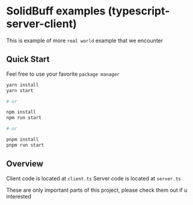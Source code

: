 # SolidBuff examples (typescript-server-client)

This is example of more `real world` example that we encounter

## Quick Start

Feel free to use your favorite `package manager`

```sh
yarn install
yarn start

# or

npm install
npm run start

# or

pnpm install
pnpm run start
```

## Overview
Client code is located at `client.ts`
Server code is located at `server.ts`

These are only important parts of this project, please check them out if u interested
